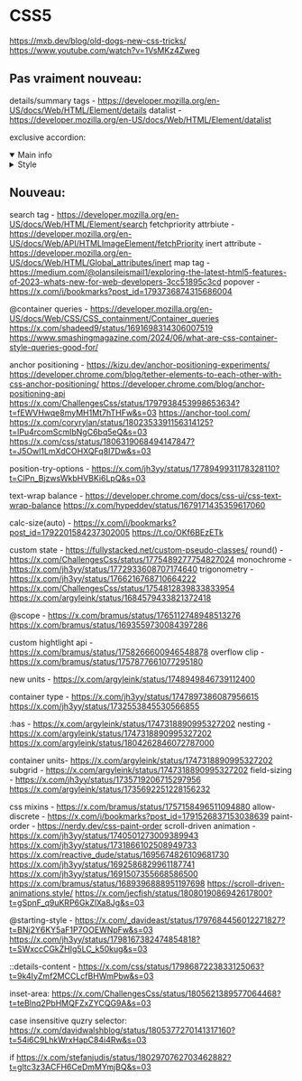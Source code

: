# CSS5

https://mxb.dev/blog/old-dogs-new-css-tricks/
https://www.youtube.com/watch?v=1VsMKz4Zweg

## Pas vraiment nouveau:

details/summary tags - https://developer.mozilla.org/en-US/docs/Web/HTML/Element/details
datalist - https://developer.mozilla.org/en-US/docs/Web/HTML/Element/datalist

exclusive accordion:

<details open name="sidebar_panel" id="main_info">
	<summary>Main info</summary>
	<!-- controls -->
</details>
<details name="sidebar_panel" id="style_settings">
	<summary>Style</summary>
	<!-- controls -->
</details>

## Nouveau:

search tag - https://developer.mozilla.org/en-US/docs/Web/HTML/Element/search
fetchpriority attrbiute - https://developer.mozilla.org/en-US/docs/Web/API/HTMLImageElement/fetchPriority
inert attribute - https://developer.mozilla.org/en-US/docs/Web/HTML/Global_attributes/inert
map tag - https://medium.com/@olansileismail1/exploring-the-latest-html5-features-of-2023-whats-new-for-web-developers-3cc51895c3cd
popover - https://x.com/i/bookmarks?post_id=1793736874315686004

@container queries - https://developer.mozilla.org/en-US/docs/Web/CSS/CSS_containment/Container_queries
https://x.com/shadeed9/status/1691698314306007519
https://www.smashingmagazine.com/2024/06/what-are-css-container-style-queries-good-for/

anchor positioning - https://kizu.dev/anchor-positioning-experiments/
https://developer.chrome.com/blog/tether-elements-to-each-other-with-css-anchor-positioning/
https://developer.chrome.com/blog/anchor-positioning-api
https://x.com/ChallengesCss/status/1797938453998653634?t=fEWVHwqe8myMH1Mt7hTHFw&s=03
https://anchor-tool.com/
https://x.com/coryrylan/status/1802353391156314125?t=lPu4rcomScmIbNgC6bq5eQ&s=03
https://x.com/css/status/1806319068494147847?t=J5Owl1LmXdCOHXQFq8I7Dw&s=03

position-try-options - https://x.com/jh3yy/status/1778949931178328110?t=ClPn_BjzwsWkbHVBKi6LpQ&s=03

text-wrap balance - https://developer.chrome.com/docs/css-ui/css-text-wrap-balance
https://x.com/hypeddev/status/1679171435359617060

calc-size(auto) - https://x.com/i/bookmarks?post_id=1792201584237302005
https://t.co/OKf6BEzETk

custom state - https://fullystacked.net/custom-pseudo-classes/
round() - https://x.com/ChallengesCss/status/1775489277754827024
monochrome - https://x.com/jh3yy/status/1772933608707174640
trigonometry - https://x.com/jh3yy/status/1766216768710664222
https://x.com/ChallengesCss/status/1754812839833833954
https://x.com/argyleink/status/1684579433821372418

@scope - https://x.com/bramus/status/1765112748948513276
https://x.com/bramus/status/1693559730084397286

custom hightlight api - https://x.com/bramus/status/1758266600946548878
overflow clip - https://x.com/bramus/status/1757877661077295180

new units - https://x.com/argyleink/status/1748949846739112400

container type - https://x.com/jh3yy/status/1747897386087956615
https://x.com/jh3yy/status/1732553845530566855

:has - https://x.com/argyleink/status/1747318890995327202
nesting - https://x.com/argyleink/status/1747318890995327202
https://x.com/argyleink/status/1804262846072787000

container units- https://x.com/argyleink/status/1747318890995327202
subgrid - https://x.com/argyleink/status/1747318890995327202
field-sizing - https://x.com/jh3yy/status/1735719206715297956
https://x.com/argyleink/status/1735692251228156232

css mixins - https://x.com/bramus/status/1757158496511094880
allow-discrete - https://x.com/i/bookmarks?post_id=1791526837153038639
paint-order - https://nerdy.dev/css-paint-order
scroll-driven animation - https://x.com/jh3yy/status/1740501273009389943
https://x.com/jh3yy/status/1731866102508949733
https://x.com/reactive_dude/status/1695674826109681730
https://x.com/jh3yy/status/1692586829961187741
https://x.com/jh3yy/status/1691507355668586500
https://x.com/bramus/status/1689396888951197698
https://scroll-driven-animations.style/
https://x.com/jecfish/status/1808019086942617800?t=gSpnF_q9uKRP6GkZlXa8Jg&s=03

@starting-style - https://x.com/_davideast/status/1797684456012271827?t=BNj2Y6KY5aF1P7OOEWNpFw&s=03
https://x.com/jh3yy/status/1798167382474854818?t=SWxccCGkZHIg5LC_k50kug&s=03

::details-content - https://x.com/css/status/1798687223833125063?t=9k4IyZmf2MCCLcfBHWmPbw&s=03

inset-area: https://x.com/ChallengesCss/status/1805621389577064468?t=teBlnq2PbHMQFZxZYCQG9A&s=03

case insensitive quzry selector: https://x.com/davidwalshblog/status/1805377270141317160?t=54i6C9LhkWrxHapC84i4Rw&s=03

if https://x.com/stefanjudis/status/1802970762703462882?t=gltc3z3ACFH6CeDmMYmjBQ&s=03
